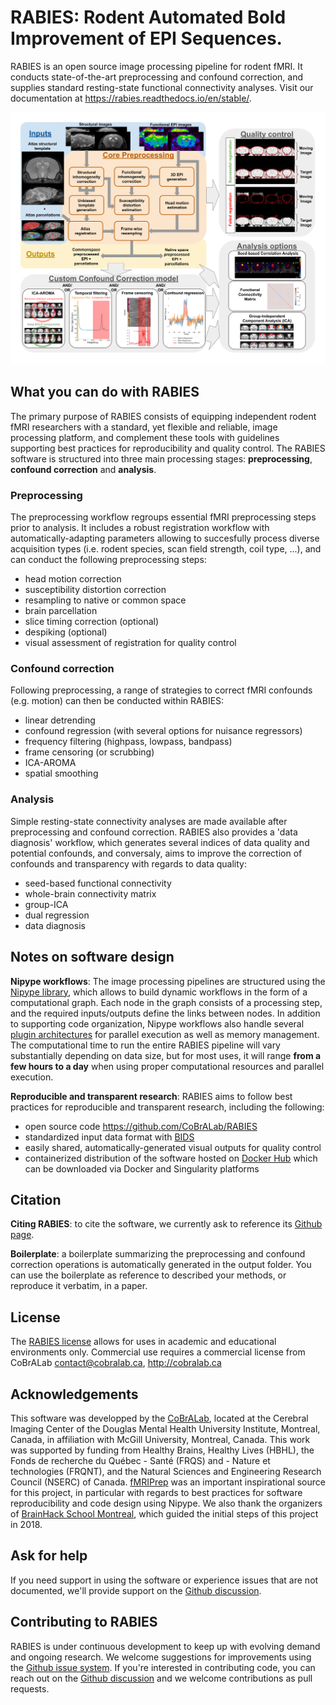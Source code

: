 # RABIES: Rodent Automated Bold Improvement of EPI Sequences.

RABIES is an open source image processing pipeline for rodent fMRI. It conducts state-of-the-art preprocessing and confound correction, and supplies standard resting-state functional connectivity analyses. Visit our documentation at <https://rabies.readthedocs.io/en/stable/>.

![RABIES Schema](https://raw.githubusercontent.com/CoBrALab/RABIES/master/docs/pics/RABIES_schema.png)

## What you can do with RABIES

The primary purpose of RABIES consists of equipping independent rodent fMRI researchers with a standard, yet flexible and reliable, image processing platform, and complement these tools with guidelines supporting best practices for reproducibility and quality control. The RABIES software is structured into three main processing stages: **preprocessing**, **confound correction** and **analysis**. 

### Preprocessing
The preprocessing workflow regroups essential fMRI preprocessing steps prior to analysis. It includes a robust registration workflow with automatically-adapting parameters allowing to succesfully process diverse acquisition types (i.e. rodent species, scan field strength, coil type, ...), and can conduct the following preprocessing steps:
- head motion correction
- susceptibility distortion correction
- resampling to native or common space
- brain parcellation
- slice timing correction (optional)
- despiking (optional)
- visual assessment of registration for quality control

### Confound correction
Following preprocessing, a range of strategies to correct fMRI confounds (e.g. motion) can then be conducted within RABIES:
- linear detrending
- confound regression (with several options for nuisance regressors)
- frequency filtering (highpass, lowpass, bandpass)
- frame censoring (or scrubbing)
- ICA-AROMA
- spatial smoothing

### Analysis
Simple resting-state connectivity analyses are made available after preprocessing and confound correction. RABIES also provides a 'data diagnosis' workflow, which generates several indices of data quality and potential confounds, and conversaly, aims to improve the correction of confounds and transparency with regards to data quality:
- seed-based functional connectivity
- whole-brain connectivity matrix
- group-ICA
- dual regression
- data diagnosis


## Notes on software design

**Nipype workflows**: The image processing pipelines are structured using the [Nipype library](https://nipype.readthedocs.io/en/latest/), which allows to build dynamic workflows in the form of a computational graph. Each node in the graph consists of a processing step, and the required inputs/outputs define the links between nodes. In addition to supporting code organization, Nipype workflows also handle several [plugin architectures](https://nipype.readthedocs.io/en/0.11.0/users/plugins.html) for parallel execution as well as memory management. The computational time to run the entire RABIES pipeline will vary substantially depending on data size, but for most uses, it will range **from a few hours to a day** when using proper computational resources and parallel execution.

**Reproducible and transparent research**: RABIES aims to follow best practices for reproducible and transparent research, including the following:
- open source code <https://github.com/CoBrALab/RABIES>
- standardized input data format with [BIDS](https://bids.neuroimaging.io/)
- easily shared, automatically-generated visual outputs for quality control
- containerized distribution of the software hosted on [Docker Hub](https://hub.docker.com/r/gabdesgreg/rabies) which can be downloaded via Docker and Singularity platforms

## Citation

**Citing RABIES**: to cite the software, we currently ask to reference its [Github page](https://github.com/CoBrALab/RABIES).

**Boilerplate**: a boilerplate summarizing the preprocessing and confound correction operations is automatically generated in the output folder. You can use the boilerplate as reference to described your methods, or reproduce it verbatim, in a paper.

## License
The [RABIES license](https://github.com/CoBrALab/RABIES/blob/master/LICENSE) allows for uses in academic and educational environments only. Commercial use requires a commercial license from CoBrALab <contact@cobralab.ca>, <http://cobralab.ca>

## Acknowledgements
This software was developped by the [CoBrALab](https://cobralab.ca/), located at the Cerebral Imaging Center of the Douglas Mental Health University Institute, Montreal, Canada, in affiliation with McGill University, Montreal, Canada. This work was supported by funding from Healthy Brains, Healthy Lives (HBHL), the Fonds de recherche du Québec - Santé (FRQS) and - Nature et technologies (FRQNT), and the Natural Sciences and Engineering Research Council (NSERC) of Canada. [fMRIPrep](https://fmriprep.org/en/stable/) was an important inspirational source for this project, in particular with regards to best practices for software reproducibility and code design using Nipype. We also thank the organizers of [BrainHack School Montreal](https://school.brainhackmtl.org/), which guided the initial steps of this project in 2018.


## Ask for help
If you need support in using the software or experience issues that are not documented, we'll provide support on the [Github discussion](https://github.com/CoBrALab/RABIES/discussions).

## Contributing to RABIES

RABIES is under continuous development to keep up with evolving demand and ongoing research. We welcome suggestions for improvements using the [Github issue system](https://github.com/CoBrALab/RABIES/issues). If you're interested in contributing code, you can reach out on the [Github discussion](https://github.com/CoBrALab/RABIES/discussions) and we welcome contributions as pull requests.
